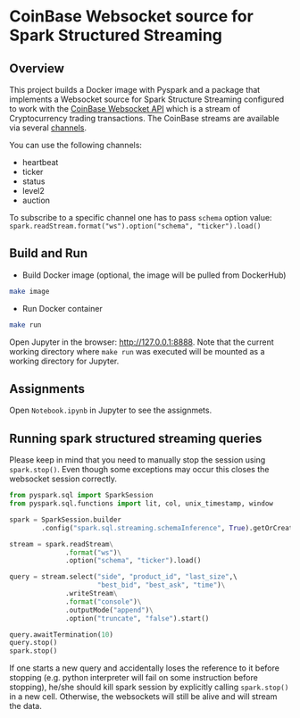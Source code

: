 # CoinBase Websocket source for Spark Structured Streaming

## Overview

This project builds a Docker image with Pyspark and a package that implements a Websocket source for Spark Structure Streaming configured to work with the [CoinBase Websocket API]([https://docs.cloud.coinbase.com/exchange/docs/websocket-overview])
which is a stream of Cryptocurrency trading transactions. The CoinBase streams are available via several [channels](https://docs.cloud.coinbase.com/exchange/docs/channels).

You can use the following channels:
- heartbeat
- ticker
- status
- level2
- auction

To subscribe to a specific channel one has to pass `schema` option value:
`spark.readStream.format("ws").option("schema", "ticker").load()`

## Build and Run

- Build Docker image (optional, the image will be pulled from DockerHub)
```bash
make image
```

- Run Docker container
```bash
make run
```

Open Jupyter in the browser: http://127.0.0.1:8888. Note that the current working directory where `make run` was executed will be mounted as a working directory for Jupyter. 


## Assignments
Open `Notebook.ipynb` in Jupyter to see the assignmets. 


## Running spark structured streaming queries

Please keep in mind that you need to manually stop the session using `spark.stop()`.
Even though some exceptions may occur this closes the websocket session correctly.

```python
from pyspark.sql import SparkSession
from pyspark.sql.functions import lit, col, unix_timestamp, window

spark = SparkSession.builder
        .config("spark.sql.streaming.schemaInference", True).getOrCreate()

stream = spark.readStream\
              .format("ws")\
              .option("schema", "ticker").load()

query = stream.select("side", "product_id", "last_size",\ 
                      "best_bid", "best_ask", "time")\
              .writeStream\
              .format("console")\
              .outputMode("append")\
              .option("truncate", "false").start()

query.awaitTermination(10)
query.stop()
spark.stop()
```

If one starts a new query and accidentally loses the reference to it before stopping (e.g. python interpreter will fail on some instruction before stopping), he/she should kill spark session by explicitly calling `spark.stop()` in a new cell. Otherwise, the websockets will still be alive and will stream the data.


